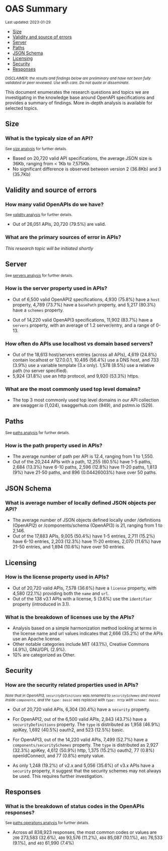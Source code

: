 OAS Summary
================
<sup>Last updated: 2023-01-29</sup>

- <a href="#size" id="toc-size">Size</a>
- <a href="#validity-and-source-of-errors"
  id="toc-validity-and-source-of-errors">Validity and source of errors</a>
- <a href="#server" id="toc-server">Server</a>
- <a href="#paths" id="toc-paths">Paths</a>
- <a href="#json-schema" id="toc-json-schema">JSON Schema</a>
- <a href="#licensing" id="toc-licensing">Licensing</a>
- <a href="#security" id="toc-security">Security</a>
- <a href="#responses" id="toc-responses">Responses</a>

<sup>*DISCLAIMER: the results and findings below are preliminary and
have not been fully validated or peer reviewed. Use with care. Do not
quote or disseminate.*</sup>

This document enumerates the research questions and topics we are
investigating in the knowledge base around OpenAPI specifications and
provides a summary of findings. More in-depth analysis is available for
selected topics.

## Size

### What is the typicaly size of an API?

<sup>See [size analysis](oas_size.md) for further details.<sup>

- Based on 20,720 valid API specifications, the average JSON size is
  36Kb, ranging from \< 1Kb to 7,575Kb.
- No significant difference is observed between version 2 (36.8Kb) and 3
  (35.7Kb)

## Validity and source of errors

### How many valid OpenAPIs do we have?

<sup>See [validity analysis](oas_validity.md) for further details.<sup>

- Out of 26,051 APIs, 20,720 (79.5%) are valid.

### What are the primary sources of error in APIs?

*This research topic will be initiated shortly*

## Server

<sup>See [servers analysis](oas_servers.md) for further details.</sup>

### How is the server property used in APIs?

- Out of 6,500 valid OpenAPI2 specifications, 4,930 (75.8%) have a
  `host` property, 4,789 (73.7%) have a `basePath` property, and 5,217
  (80.3%) have a `schemes` property.

- Out of 14,220 valid OpenAPI3 specifications, 11,902 (83.7%) have a
  `servers` property, with an average of 1.2 server/entry, and a range
  of 0-13.

### How often do APIs use localhost vs domain based servers?

- Out of the 18,613 host/servers entries (across all APIs), 4,619
  (24.8%) contain localhost or 127.0.0.1, 10,495 (56.4%) use a DNS host,
  and 733 (3.9%) use a variable template (3.x only). 1,578 (8.5%) use a
  relative path (no server specified).
- 5,924 (31.8%) use an http protocol, and 9,920 (53.3%) https.

### What are the most commonly used top level domains?

- The top 3 most commonly used top level domains in our API collection
  are swagger.io (1,024), swaggerhub.com (949), and pstmn.io (529).

## Paths

<sup>See [paths analysis](oas_paths.md) for further details.</sup>

### How is the path property used in APIs?

- The average number of path per API is 12.4, ranging from 1 to 1,550.
- Out of the 20,244 APIs with a path, 12,255 (60.5%) have 1-5 paths,
  2,684 (13.3%) have 6-10 paths, 2,596 (12.8%) have 11-20 paths, 1,813
  (9%) have 21-50 paths, and 896 (0.04426003%) have over 50 paths.

## JSON Schema

### What is average number of locally defined JSON objects per API?

- The average number of JSON objects defined locally under /definitions
  (OpenAPI2) or /components/schema (OpenAPI3) is 21, ranging from 1 to
  2,146.
- Out of the 17,883 APIs, 9,005 (50.4%) have 1-5 entries, 2,711 (15.2%)
  have 6-10 entries, 2,203 (12.3%) have 11-20 entries, 2,070 (11.6%)
  have 21-50 entries, and 1,894 (10.6%) have over 50 entries.

## Licensing

### How is the license property used in APIs?

- Out of 20,720 valid APIs, 7,578 (36.6%) have a `license` property,
  with 4,580 (22.1%) providing both the `name` and `url`.
- Out of the 138 v3.1 APIs with a license, 5 (3.6%) use the `identifier`
  property (introduced in 3.1).

### What is the breakdown of licenses use by the APIs?

- Analysis based on a simple harmonization method looking at terms in
  the license name and url values indicates that 2,666 (35.2%) of the
  APIs use an Apache license.
- Other notable categories include MIT (43.1%), Creative Commons (4.9%),
  GNU/GPL (2.9%).
- 10% are categorized as Other.

## Security

### How are the security related properties used in APIs?

<sup>*Note that in OpenAPI3, `securityDefinitions` was renamed to
`securitySchemes` and moved inside `components`, and the `type: basic`
was replaced with `type: http` with `scheme: basic`.*</sup>

- Out of 20,720 valid APIs, 6,304 (30.4%) have a `security` property.

- For OpenAPI2, out of the 6,500 valid APIs, 2,843 (43.7%) have a
  `securityDefinitions` property. The `type` is distributed as 1,958
  (46.9%) apiKey, 1,692 (40.5%) oauth2, and 523 (12.5%) basic.

- For OpenAPI3, out of the 14,220 valid APIs, 7,499 (52.7%) have a
  `components/securitySchemes` property. The `type` is distributed as
  2,927 (32.3%) apiKey, 4,612 (50.9%) http, 1,375 (15.2%) oauth2, 77
  (0.8%) openIdConnect, and 77 (0.8%) empty value.

- As only 1,248 (19.2%) of v2.x and 5,056 (35.6%) of v3.x APIs have a
  `security` property, it suggest that the security schemes may not
  always be used. This requires further investigation.

## Responses

### What is the breakdown of status codes in the OpenAPIs responses?

<sup>See [paths operations analysis](oas_paths_operations.md) for
further details.<sup>

- Across all 838,923 responses, the most common codes or values are
  `200` 273,583 (32.6%), `400` 93,576 (11.2%), `404` 85,087 (10.1%),
  `401` 76,533 (9.1%), and `403` 61,990 (7.4%)
